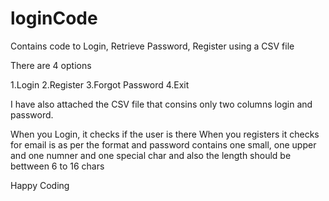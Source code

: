 # loginCode
Contains code to Login, Retrieve Password, Register using a CSV file

There are 4 options


1.Login
2.Register
3.Forgot Password
4.Exit

I have also attached the CSV file that consins only two columns login and password.

When you Login, it checks if the user is there
When you registers it checks for email is as per the format and password contains one small, one upper and one numner and one special char and also the length should be bettween 6 to 16 chars

Happy Coding 
